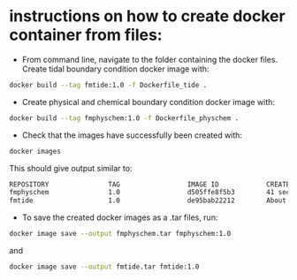 # instructions on how to create docker container from files:
- From command line, navigate to the folder containing the docker files. Create tidal boundary condition docker image with:
```bash
docker build --tag fmtide:1.0 -f Dockerfile_tide .
```
- Create physical and chemical boundary condition docker image with:
```bash
docker build --tag fmphyschem:1.0 -f Dockerfile_physchem .
```
- Check that the images have successfully been created with:
```bash
docker images
```
This should give output similar to:
```bash
REPOSITORY               TAG                 IMAGE ID            CREATED              SIZE
fmphyschem               1.0                 d505ffe8f5b3        41 seconds ago       1.29GB
fmtide                   1.0                 de95bab22212        About a minute ago   1.29GB
```
- To save the created docker images as a .tar files, run:
```bash
docker image save --output fmphyschem.tar fmphyschem:1.0
```
and
```bash
docker image save --output fmtide.tar fmtide:1.0
```
